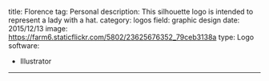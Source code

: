 title: Florence
tag: Personal
description: This silhouette logo is intended to represent a lady with a hat.
category: logos
field: graphic design
date: 2015/12/13
image: https://farm6.staticflickr.com/5802/23625676352_79ceb3138a
type: Logo
software:
- Illustrator
---